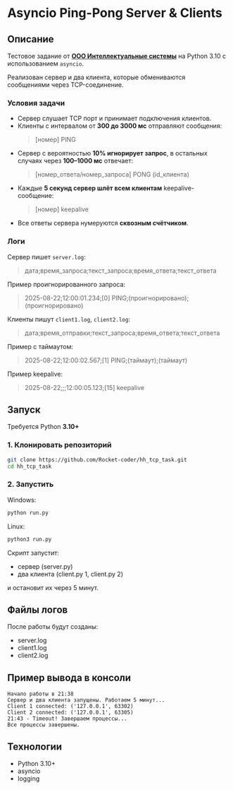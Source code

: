 # Asyncio Ping-Pong Server & Clients

## Описание
Тестовое задание от [**ООО Интеллектуальные системы**](https://voronezh.hh.ru/employer/788921?hhtm) на Python 3.10 с использованием `asyncio`.  

Реализован сервер и два клиента, которые обмениваются сообщениями через TCP-соединение.


### Условия задачи
- Сервер слушает TCP порт и принимает подключения клиентов.
- Клиенты с интервалом от **300 до 3000 мс** отправляют сообщения:
  >[номер] PING
- Сервер с вероятностью **10% игнорирует запрос**, в остальных случаях через **100–1000 мс** отвечает:
  >[номер_ответа/номер_запроса] PONG (id_клиента)
- Каждые **5 секунд сервер шлёт всем клиентам** keepalive-сообщение:
  >[номер] keepalive
- Все ответы сервера нумеруются **сквозным счётчиком**.


### Логи
Сервер пишет `server.log`:
> дата;время_запроса;текст_запроса;время_ответа;текст_ответа

Пример проигнорированного запроса:
> 2025-08-22;12:00:01.234;[0] PING;(проигнорировано);(проигнорировано)

Клиенты пишут `client1.log`, `client2.log`:
> дата;время_отправки;текст_запроса;время_ответа;текст_ответа

Пример с таймаутом:
> 2025-08-22;12:00:02.567;[1] PING;(таймаут);(таймаут)

Пример keepalive:
> 2025-08-22;;;12:00:05.123;[15] keepalive


## Запуск
Требуется Python **3.10+**

### 1. Клонировать репозиторий
```bash
git clone https://github.com/Rocket-coder/hh_tcp_task.git
cd hh_tcp_task
```

### 2. Запустить
Windows:
```bash
python run.py
```

Linux:
```bash
python3 run.py
```

Скрипт запустит:

- сервер (server.py)
- два клиента (client.py 1, client.py 2)

и остановит их через 5 минут.

## Файлы логов
После работы будут созданы:

- server.log
- client1.log
- client2.log

## Пример вывода в консоли

```
Начало работы в 21:38
Сервер и два клиента запущены. Работаем 5 минут...
Client 1 connected: ('127.0.0.1', 63302)
Client 2 connected: ('127.0.0.1', 63305)
21:43 - Timeout! Завершаем процессы...
Все процессы завершены.
```

## Технологии
- Python 3.10+
- asyncio
- logging
